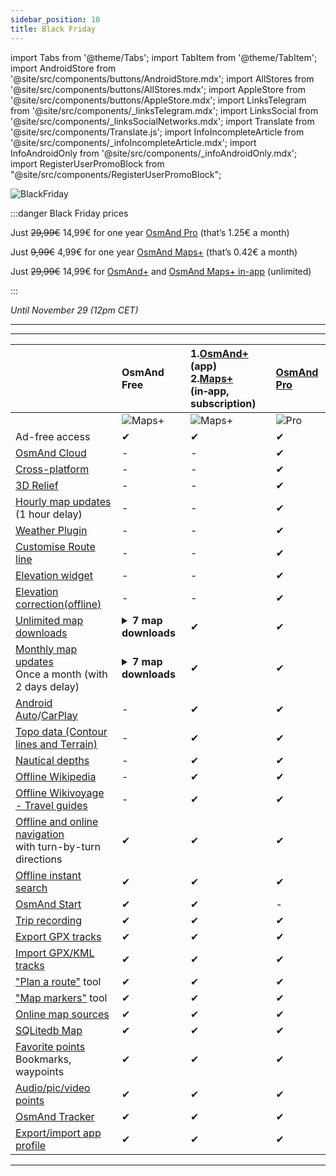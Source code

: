 ```yaml
---
sidebar_position: 10
title: Black Friday
---
```


import Tabs from '@theme/Tabs';
import TabItem from '@theme/TabItem';
import AndroidStore from '@site/src/components/buttons/AndroidStore.mdx';
import AllStores from '@site/src/components/buttons/AllStores.mdx';
import AppleStore from '@site/src/components/buttons/AppleStore.mdx';
import LinksTelegram from '@site/src/components/_linksTelegram.mdx';
import LinksSocial from '@site/src/components/_linksSocialNetworks.mdx';
import Translate from '@site/src/components/Translate.js';
import InfoIncompleteArticle from '@site/src/components/_infoIncompleteArticle.mdx';
import InfoAndroidOnly from '@site/src/components/_infoAndroidOnly.mdx';
import RegisterUserPromoBlock from "@site/src/components/RegisterUserPromoBlock";


![BlackFriday](@site/static/img/promo/blackfriday/blackfriday_2.png)

:::danger Black Friday prices

Just <s>29,99€</s> 14,99€ for one  year [OsmAnd Pro](https://osmand.net/docs/user/purchases/android#osmand-pro) (that’s 1.25€ a month)

Just <s>9,99€</s> 4,99€ for one  year [OsmAnd Maps+](https://osmand.net/docs/user/purchases/android#maps) (that’s 0.42€ a month)

Just <s>29,99€</s> 14,99€ for [OsmAnd+](https://play.google.com/store/apps/details?id=net.osmand.plus) and [OsmAnd Maps+ in-app](https://osmand.net/docs/user/purchases/android#maps) (unlimited)

:::

_Until November 29 (12pm CET)_

____________

<AllStores/>

____________


||OsmAnd Free| 1.[OsmAnd+](https://osmand.net/docs/user/purchases/android#osmand)(app) <br/> 2.[Maps+](https://osmand.net/docs/user/purchases/android#maps) (in&#8209;app, subscription) | [OsmAnd Pro](https://osmand.net/docs/user/purchases/android#osmand-pro)|
| :------ | :------------- | :------------------ | :------------------ | 
|  | ![Maps+](@site/static/img/svg/osmand_maps.svg) | ![Maps+](@site/static/img/svg/osmand_maps_plus.svg)  |  ![Pro](@site/static/img/svg/pro_icon.svg) |
| Ad-free access | ✔ | ✔ | ✔ |
| [OsmAnd Cloud](https://osmand.net/docs/user/personal/storage#backup-and-restore-for-osmand-pro) | -  | -  | ✔ |
| [Cross-platform](https://osmand.net/docs/user/personal/osmand-cloud#cross-platform) | - | - | ✔ |
| [3D Relief](https://osmand.net/docs/user/plugins/topography#3d-relief) | - | - | ✔ |
| [Hourly map updates](https://osmand.net/docs/user/personal/maps-resources#osmand-live)<br/> (1 hour delay) | - | - | ✔ |
| [Weather Plugin](https://osmand.net/docs/user/plugins/weather) | - | - | ✔ |
| [Customise Route line](https://osmand.net/docs/user/navigation/guidance/map-during-navigation#route-line-appearance) | - | - | ✔ |
| [Elevation widget](https://osmand.net/docs/user/widgets/nav-widgets#elevation-widget) | - | - | ✔ |
| [Elevation correction(offline)](https://osmand.net/docs/user/map/track-context-menu#calculate-offline)  | - | - | ✔ |
| [Unlimited map downloads](https://osmand.net/docs/user/start-with/download-maps) | <details><summary>**7 map downloads**</summary>  - Map download or update is meant only download-update of a country (region) map. <br/> - *"World overview map"*, *"World altitude correction"*, *"Map fonts"* and *"Voice prompts"* are not counted as 7 possibilities to download. </details> | ✔ | ✔ |
| [Monthly map updates](https://osmand.net/docs/user/personal/maps-resources#update-maps)<br/>Once a month (with 2 days delay) | <details><summary>**7 map downloads**</summary> Map update counts as download.</details> | ✔ | ✔ |
| [Android Auto](https://osmand.net/docs/user/navigation/auto-car)/[CarPlay](https://osmand.net/docs/user/navigation/car-play) | - | ✔ | ✔ |
| [Topo data (Contour lines and Terrain)](https://osmand.net/docs/user/plugins/topography) | - | ✔ | ✔ |
| [Nautical depths](https://osmand.net/docs/user/plugins/nautical-charts) | - | ✔ | ✔ |
| [Offline Wikipedia](https://osmand.net/docs/user/plugins/wikipedia) | - | ✔ | ✔ |
| [Offline Wikivoyage - Travel guides](https://osmand.net/docs/user/plan-route/travel-guides)| - | ✔ | ✔ |
| [Offline and online navigation](https://osmand.net/docs/user/navigation/index)<br/>with turn-by-turn directions | ✔ | ✔ | ✔ |
| [Offline instant search](https://osmand.net/docs/user/search/index) | ✔ | ✔ | ✔ |
| [OsmAnd Start](https://osmand.net/docs/user/personal/osmand-cloud#osmand-start) | ✔ | ✔ | - |
| [Trip recording](https://osmand.net/docs/user/plugins/trip-recording) | ✔ | ✔ | ✔ |
| [Export GPX tracks](https://osmand.net/docs/user/personal/tracks#export-track) | ✔ | ✔ | ✔ |
| [Import GPX/KML tracks](https://osmand.net/docs/user/personal/tracks#import-track) | ✔ | ✔ | ✔ |
| ["Plan a route"](https://osmand.net/docs/user/plan-route/create-route) tool | ✔ | ✔ | ✔ |
| ["Map markers"](https://osmand.net/docs/user/personal/markers) tool | ✔ | ✔ | ✔ |
| [Online map sources](https://osmand.net/docs/user/plugins/online-map) | ✔ | ✔ | ✔ | 
| [SQLitedb Map](https://osmand.net/docs/user/map/raster-maps#manage-raster-maps) | ✔ | ✔ | ✔ |
| [Favorite points](https://osmand.net/docs/user/map/point-layers-on-map)<br/>Bookmarks, waypoints | ✔ | ✔ | ✔ |
| [Audio/pic/video points](https://osmand.net/docs/user/plugins/audio-video-notes) | ✔ | ✔ | ✔ |
| [OsmAnd Tracker](https://osmand.net/docs/user/plugins/osmand-tracker) | ✔ | ✔ | ✔ |
| [Export/import app profile](https://osmand.net/docs/user/personal/profiles#actions) | ✔ | ✔ | ✔ |


_________________

<AllStores/>